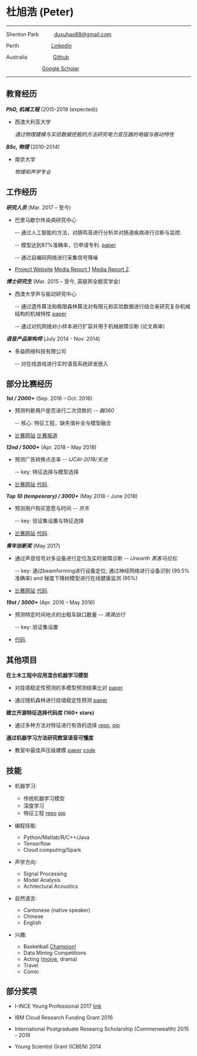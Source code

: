 杜旭浩 (Peter)
============

-------------------     ----------------------------
Shenton Park&emsp;&emsp;&emsp;duxuhao88@gmail.com

Perth&emsp;&emsp;&emsp;&emsp;&emsp;&emsp;   [Linkedin](http://www.linkedin.com/in/duxuhao)

Australia&emsp;&emsp;&emsp;&emsp;&emsp;[Github](https://github.com/duxuhao)

&emsp;&emsp;&emsp;&emsp;&emsp;&emsp;&emsp;[Google Scholar](https://scholar.google.com.au/citations?user=iblQ0AgAAAAJ&hl=en&oi=ao)
-------------------     ----------------------------

教育经历
---------

***PhD, 机械工程*** (2015-2019 (expected))

- 西澳大利亚大学 

    *通过物理建模与实验数据挖掘的方法研究电力变压器的电磁与振动特性*


***BSc, 物理*** (2010-2014)
- 南京大学

    *物理和声学专业*

工作经历
----------

***研究人员*** (Mar. 2017 – 至今)

- 巴里马歇尔传染病研究中心

   -- 通过人工智能的方法，对肠鸣音进行分析并对肠道疾病进行诊断与监控. 
   
   -- 模型达到87%准确率，已申请专利. [paper](https://www.gastrojournal.org/article/S0016-5085(18)34476-7/abstract)
   
   -- 通过自编码网络进行采集信号降噪

* [Project Website](http://crowdresearch.uwa.edu.au/project/noisy-guts-project/)   [Media Report 1](https://thewest.com.au/news/wa/noisy-guts-have-keen-ear-for-stomach-woes-ng-b88449741z)   [Media Report 2](https://particle.scitech.org.au/people/listen-to-your-gut/).

***博士研究生*** (Mar. 2015 – 至今, 英联邦全额奖学金)

- 西澳大学声与振动研究中心

   -- 通过遗传算法和极限森林算法对有限元和实验数据进行结合来研究复杂机械结构的机械特性 [paper](https://arxiv.org/ftp/arxiv/papers/1703/1703.07130.pdf)
   
   -- 通过对抗网络对小样本进行扩容并用于机械故障诊断 (论文再审)

***语音产品架构师*** (July 2014 - Nov. 2014)

- 多益网络科技有限公司

   -- 对在线游戏进行实时语音系统研发嵌入

   
部分比赛经历
----------

***1st / 2000+*** (Sep. 2016 – Oct. 2016)

- 预测判断用户是否进行二次贷款的 -- *融360*

   -- 核心: 特征工程，缺失值补全与模型融合

* [比赛网站](http://openresearch.rong360.com/dataanalysis2016/index/#right-shouye)  [比赛报道](http://news.qlwb.com.cn/2016/1028/762071.shtml)

***12nd / 5000+*** (Apr. 2018 – May 2018)

- 预测广告转换点击率 -- *IJCAI-2018/天池*

   -- key: 特征选择与模型选择

* [比赛网站](https://tianchi.aliyun.com/competition/introduction.htm?spm=5176.11409106.5678.1.70604055JiOpvu&raceId=231647&_lang=en_US)  [代码](https://github.com/duxuhao/Feature-Selection).

***Top 10 (tempeorary) / 3000+*** (May 2018 – June 2018)

- 预测用户购买意愿与时间 -- *京东*

   -- key: 验证集设置与特征选择

* [比赛网站](https://jdata.jd.com/html/detail.html?id=2)  [代码](https://github.com/duxuhao/Feature-Selection).

***青年创新奖*** (May 2017)

- 通过声音信号对多设备进行定位及实时故障诊断 -- *Unearth 黑客马拉松*

   -- key: 通过beamforming进行设备定位; 通过神经网络进行设备识别 (99.5% 准确率) and 梯度下降树模型进行在线健康监测 (95%)

* [比赛网站](https://unearthed.solutions/perth-hackathon-unearths-a-gold-mine-of-valuable-solutions-for-newcrest-and-south32/)  [代码](https://github.com/duxuhao/Hackathon2017Perth).

***19st / 3000+*** (Apr. 2016 – May 2016)

- 预测特定时间地点的出租车缺口数量 -- *滴滴出行*

   -- key: 验证集设置

* [代码](https://github.com/duxuhao/didi---Tech).

其他项目
----------

**在土木工程中应用混合机器学习模型**

- 对挂墙稳定性预测的多模型预测结果比对 [paper](https://ascelibrary.org/doi/full/10.1061/%28ASCE%29CP.1943-5487.0000737)

- 通过随机森林进行挂墙稳定性预测 [paper](https://link.springer.com/article/10.1007%2Fs11069-018-3246-7)

**建立开源特征选择代码库 (160+ stars)**

-  通过多种方法对特征进行有效的选择 [repo](https://github.com/duxuhao/Feature-Selection), [pip](https://pypi.org/project/MLFeatureSelection/)

**通过机器学习方法研究教室语音可懂度**

- 教室中最佳声压级建模 [paper](https://www.sciencedirect.com/science/article/pii/S0003682X15002881) [code](https://github.com/duxuhao/Classroom-Acoustics-Research)


技能
----------------------------------------
* 机器学习:

     * 传统机器学习模型
     * 深度学习
     * 特征工程 [repo](https://github.com/duxuhao/Feature-Selection) [pip](https://pypi.org/project/MLFeatureSelection/)
     
* 编程技能:

     * Python/Matlab/R/C++/Java
     * Tensorflow
     * Cloud computing/Spark
         
* 声学方向:

     * Signal Processing
     * Model Analysis
     * Achitectural Acoustics
     
* 自然语言:

     * Cantonese (native speaker)
     * Chinese
     * English

* 兴趣:

     * Basketball [Champion!](https://www.facebook.com/pg/UWABasketballClub/photos/?tab=album&album_id=485737261623448)
     * Data Mining Competitions
     * Acting ([moive](http://new-play.tudou.com/v/162380334.html?spm=a2h0k.8191414.0.0&from=s1.8-1-1.2), drama)
     * Travel
     * Comic

部分奖项
----------------------------------------

* I-INCE Young Professional 2017 [link](http://i-ince.org/youngprofessionals.php#DEM)

* IBM Cloud Research Funding Grant 2016

* International Postgraduate Researcg Scholarship (Commenwealth) 2015 - 2018

* Young Scientist Grant (ICBEN) 2014
